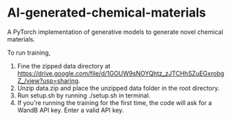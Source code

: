# AI-generated-chemical-materials
A PyTorch implementation of generative models to generate novel chemical materials.

To run training,
1. Fine the zipped data directory at https://drive.google.com/file/d/1GOUW9sNOYQhtz_zJTCHhSZuEGxrobgZ_/view?usp=sharing.
2. Unzip data.zip and place the unzipped data folder in the root directory.
3. Run setup.sh by running ./setup.sh in terminal.
4. If you're running the training for the first time, the code will
ask for a WandB API key. Enter a valid API key.
